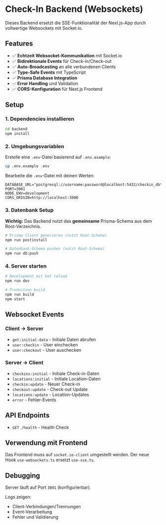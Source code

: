 # Check-In Backend (Websockets)

Dieses Backend ersetzt die SSE-Funktionalität der Next.js-App durch vollwertige Websockets mit Socket.io.

## Features

- ✅ **Echtzeit Websocket-Kommunikation** mit Socket.io
- ✅ **Bidirektionale Events** für Check-in/Check-out
- ✅ **Auto-Broadcasting** an alle verbundenen Clients
- ✅ **Type-Safe Events** mit TypeScript
- ✅ **Prisma Database Integration**
- ✅ **Error Handling** und Validation
- ✅ **CORS-Konfiguration** für Next.js Frontend

## Setup

### 1. Dependencies installieren

```bash
cd backend
npm install
```

### 2. Umgebungsvariablen

Erstelle eine `.env`-Datei basierend auf `.env.example`:

```bash
cp .env.example .env
```

Bearbeite die `.env`-Datei mit deinen Werten:

```env
DATABASE_URL="postgresql://username:password@localhost:5432/checkin_db"
PORT=3001
NODE_ENV=development
CORS_ORIGIN=http://localhost:3000
```

### 3. Datenbank Setup

**Wichtig:** Das Backend nutzt das **gemeinsame** Prisma-Schema aus dem Root-Verzeichnis.

```bash
# Prisma Client generieren (nutzt Root-Schema)
npm run postinstall

# Datenbank-Schema pushen (nutzt Root-Schema)
npm run db:push
```

### 4. Server starten

```bash
# Development mit hot reload
npm run dev

# Production build
npm run build
npm start
```

## Websocket Events

### Client → Server

- `get:initial-data` - Initiale Daten abrufen
- `user:checkin` - User einchecken
- `user:checkout` - User auschecken

### Server → Client

- `checkins:initial` - Initiale Check-in-Daten
- `locations:initial` - Initiale Location-Daten
- `checkin:update` - Neuer Check-in
- `checkout:update` - Check-out Update
- `locations:update` - Location-Updates
- `error` - Fehler-Events

## API Endpoints

- `GET /health` - Health Check

## Verwendung mit Frontend

Das Frontend muss auf `socket.io-client` umgestellt werden. Der neue Hook `use-websockets.ts` ersetzt `use-sse.ts`.

## Debugging

Server läuft auf Port `3001` (konfigurierbar).

Logs zeigen:
- Client-Verbindungen/Trennungen
- Event-Verarbeitung
- Fehler und Validierung 